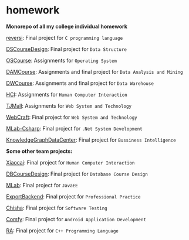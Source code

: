 # homework

**Monorepo of all my college individual homework**

[reversi](https://github.com/Abingcbc/homework/tree/master/reversi): Final project for `C programming language`

[DSCourseDesign](https://github.com/Abingcbc/homework/tree/master/DSCourseDesign): Final project for `Data Structure`

[OSCourse](https://github.com/Abingcbc/homework/tree/master/OSCourse): Assignments for `Operating System`

[DAMCourse](https://github.com/Abingcbc/homework/tree/master/DAMCourse): Assignments and final project for `Data Analysis and Mining`

[DWCourse](https://github.com/Abingcbc/homework/tree/master/DWCourse): Assignments and final project for `Data Warehouse`

[HCI](https://github.com/Abingcbc/homework/tree/master/HCI): Assignments for `Human Computer Interaction`

[TJMall](https://github.com/Abingcbc/homework/tree/master/TJMall): Assignments for `Web System and Technology`

[WebCraft](https://github.com/Abingcbc/homework/tree/master/WebCraft): Final project for `Web System and Technology`

[MLab-Csharp](https://github.com/Abingcbc/homework/tree/master/MLab-Csharp): Final project for `.Net System Development`

[KnowledgeGraphDataCenter](https://github.com/Abingcbc/homework/tree/master/KnowledgeGraphDataCenter): Final project for `Bussiness Intelligence`



**Some other team projects:**

[Xiaocai](https://github.com/Abingcbc/XiaoCai): Final project for `Human Computer Interaction`

[DBCourseDesign](https://github.com/Abingcbc/DBCourseDesign): Final project for `Database Course Design`

[MLab](https://github.com/Abingcbc/MLab): Final project for `JavaEE`

[ExportBackend](https://github.com/Abingcbc/EportBackend): Final project for `Professional Practice`

[Chisha](https://github.com/Abingcbc/ChiSha): Final project for `Software Testing`

[Comfy](https://github.com/KHAKhazeus/Comfy): Final project for `Android Application Development`

[RA](https://github.com/LiuDongyang6/RA): Final project for `C++ Programming Language`